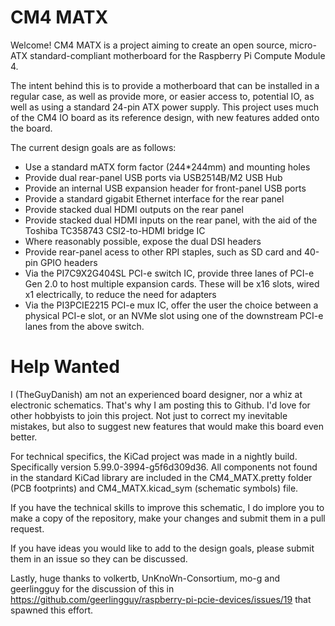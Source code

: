# CM4 MATX

Welcome! CM4 MATX is a project aiming to create an open source, micro-ATX standard-compliant motherboard for the Raspberry Pi Compute Module 4.

The intent behind this is to provide a motherboard that can be installed in a regular case, as well as provide more, or easier access to, potential IO, as well as using a standard 24-pin ATX power supply. This project uses much of the CM4 IO board as its reference design, with new features added onto the board.

The current design goals are as follows:
* Use a standard mATX form factor (244*244mm) and mounting holes
* Provide dual rear-panel USB ports via USB2514B/M2 USB Hub
* Provide an internal USB expansion header for front-panel USB ports
* Provide a standard gigabit Ethernet interface for the rear panel
* Provide stacked dual HDMI outputs on the rear panel
* Provide stacked dual HDMI inputs on the rear panel, with the aid of the Toshiba TC358743 CSI2-to-HDMI bridge IC
* Where reasonably possible, expose the dual DSI headers
* Provide rear-panel acess to other RPI staples, such as SD card and 40-pin GPIO headers
* Via the PI7C9X2G404SL PCI-e switch IC, provide three lanes of PCI-e Gen 2.0 to host multiple expansion cards. These will be x16 slots, wired x1 electrically, to reduce the need for adapters
* Via the PI3PCIE2215 PCI-e mux IC, offer the user the choice between a physical PCI-e slot, or an NVMe slot using one of the downstream PCI-e lanes from the above switch.

# Help Wanted

I (TheGuyDanish) am not an experienced board designer, nor a whiz at electronic schematics. That's why I am posting this to Github. I'd love for other hobbyists to join this project. Not just to correct my inevitable mistakes, but also to suggest new features that would make this board even better.

For technical specifics, the KiCad project was made in a nightly build. Specifically version 5.99.0-3994-g5f6d309d36. All components not found in the standard KiCad library are included in the CM4_MATX.pretty folder (PCB footprints) and CM4_MATX.kicad_sym (schematic symbols) file.

If you have the technical skills to improve this schematic, I do implore you to make a copy of the repository, make your changes and submit them in a pull request.

If you have ideas you would like to add to the design goals, please submit them in an issue so they can be discussed.

Lastly, huge thanks to volkertb, UnKnoWn-Consortium, mo-g and geerlingguy for the discussion of this in https://github.com/geerlingguy/raspberry-pi-pcie-devices/issues/19 that spawned this effort.